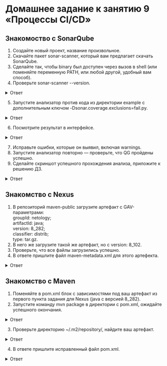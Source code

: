 # Домашнее задание к занятию 9 «Процессы CI/CD»   

## Знакомоство с SonarQube   

1. Создайте новый проект, название произвольное.   
2. Скачайте пакет sonar-scanner, который вам предлагает скачать SonarQube.   
3. Сделайте так, чтобы binary был доступен через вызов в shell (или поменяйте переменную PATH, или любой другой, удобный вам способ).   
4. Проверьте sonar-scanner --version.   

<details>
<summary>Ответ</summary>
<br>

```   
➜  bin git:(main) ✗ sonar-scanner --version           
INFO: Scanner configuration file: /Users/maksimtomaev/Downloads/repa/sonar-scanner-5.0.0.2966-macosx/conf/sonar-scanner.properties
INFO: Project root configuration file: NONE
INFO: SonarScanner 5.0.0.2966
INFO: Java 17.0.7 Eclipse Adoptium (64-bit)
INFO: Mac OS X 13.4.1 x86_64
```   
</details>  

5. Запустите анализатор против кода из директории example с дополнительным ключом -Dsonar.coverage.exclusions=fail.py.   

<details>
<summary>Ответ</summary>
<br>

```   
➜  example git:(ansible-dz8) ✗ sonar-scanner \                   
  -Dsonar.projectKey=netology \
  -Dsonar.sources=. \
  -Dsonar.host.url=http://51.250.10.132:9000 \
  -Dsonar.login=7af1a240a114278695a6c26f20eee74b491f063d \
-Dsonar.coverage.exclusions=fail.py
INFO: Scanner configuration file: /Users/maksimtomaev/Downloads/repa/sonar-scanner-5.0.0.2966-macosx/conf/sonar-scanner.properties
INFO: Project root configuration file: NONE
INFO: SonarScanner 5.0.0.2966
INFO: Java 17.0.7 Eclipse Adoptium (64-bit)
INFO: Mac OS X 13.4.1 x86_64
INFO: User cache: /Users/maksimtomaev/.sonar/cache
INFO: Analyzing on SonarQube server 9.1.0
INFO: Default locale: "ru_RU", source code encoding: "UTF-8" (analysis is platform dependent)
INFO: Load global settings
INFO: Load global settings (done) | time=211ms
INFO: Server id: 9CFC3560-AYm5hNCKM9IJLEz2jvVa
INFO: User cache: /Users/maksimtomaev/.sonar/cache
INFO: Load/download plugins
INFO: Load plugins index
INFO: Load plugins index (done) | time=88ms
INFO: Load/download plugins (done) | time=19298ms
INFO: Process project properties
INFO: Process project properties (done) | time=14ms
INFO: Execute project builders
INFO: Execute project builders (done) | time=5ms
INFO: Project key: netology
INFO: Base dir: /Users/maksimtomaev/Downloads/repa/devops-netology/example
INFO: Working dir: /Users/maksimtomaev/Downloads/repa/devops-netology/example/.scannerwork
INFO: Load project settings for component key: 'netology'
INFO: Load project settings for component key: 'netology' (done) | time=85ms
INFO: Load quality profiles
INFO: Load quality profiles (done) | time=157ms
INFO: Load active rules
INFO: Load active rules (done) | time=3421ms
INFO: Indexing files...
INFO: Project configuration:
INFO:   Excluded sources for coverage: fail.py
INFO: 1 file indexed
INFO: 0 files ignored because of scm ignore settings
INFO: Quality profile for py: Sonar way
INFO: ------------- Run sensors on module netology
INFO: Load metrics repository
INFO: Load metrics repository (done) | time=114ms
INFO: Sensor Python Sensor [python]
WARN: Your code is analyzed as compatible with python 2 and 3 by default. This will prevent the detection of issues specific to python 2 or python 3. You can get a more precise analysis by setting a python version in your configuration via the parameter "sonar.python.version"
INFO: Starting global symbols computation
INFO: 1 source file to be analyzed
INFO: Load project repositories
INFO: Load project repositories (done) | time=61ms
INFO: 1/1 source file has been analyzed
INFO: Starting rules execution
INFO: 1 source file to be analyzed
INFO: 1/1 source file has been analyzed
INFO: Sensor Python Sensor [python] (done) | time=690ms
INFO: Sensor Cobertura Sensor for Python coverage [python]
INFO: Sensor Cobertura Sensor for Python coverage [python] (done) | time=5ms
INFO: Sensor PythonXUnitSensor [python]
INFO: Sensor PythonXUnitSensor [python] (done) | time=1ms
INFO: Sensor CSS Rules [cssfamily]
INFO: No CSS, PHP, HTML or VueJS files are found in the project. CSS analysis is skipped.
INFO: Sensor CSS Rules [cssfamily] (done) | time=1ms
INFO: Sensor JaCoCo XML Report Importer [jacoco]
INFO: 'sonar.coverage.jacoco.xmlReportPaths' is not defined. Using default locations: target/site/jacoco/jacoco.xml,target/site/jacoco-it/jacoco.xml,build/reports/jacoco/test/jacocoTestReport.xml
INFO: No report imported, no coverage information will be imported by JaCoCo XML Report Importer
INFO: Sensor JaCoCo XML Report Importer [jacoco] (done) | time=3ms
INFO: Sensor C# Project Type Information [csharp]
INFO: Sensor C# Project Type Information [csharp] (done) | time=1ms
INFO: Sensor C# Analysis Log [csharp]
INFO: Sensor C# Analysis Log [csharp] (done) | time=10ms
INFO: Sensor C# Properties [csharp]
INFO: Sensor C# Properties [csharp] (done) | time=0ms
INFO: Sensor JavaXmlSensor [java]
INFO: Sensor JavaXmlSensor [java] (done) | time=1ms
INFO: Sensor HTML [web]
INFO: Sensor HTML [web] (done) | time=2ms
INFO: Sensor VB.NET Project Type Information [vbnet]
INFO: Sensor VB.NET Project Type Information [vbnet] (done) | time=1ms
INFO: Sensor VB.NET Analysis Log [vbnet]
INFO: Sensor VB.NET Analysis Log [vbnet] (done) | time=8ms
INFO: Sensor VB.NET Properties [vbnet]
INFO: Sensor VB.NET Properties [vbnet] (done) | time=0ms
INFO: ------------- Run sensors on project
INFO: Sensor Zero Coverage Sensor
INFO: Sensor Zero Coverage Sensor (done) | time=0ms
INFO: SCM Publisher SCM provider for this project is: git
INFO: SCM Publisher 1 source file to be analyzed
INFO: SCM Publisher 0/1 source files have been analyzed (done) | time=93ms
WARN: Missing blame information for the following files:
WARN:   * fail.py
WARN: This may lead to missing/broken features in SonarQube
INFO: CPD Executor Calculating CPD for 1 file
INFO: CPD Executor CPD calculation finished (done) | time=7ms
INFO: Analysis report generated in 93ms, dir size=103,2 kB
INFO: Analysis report compressed in 22ms, zip size=14,3 kB
INFO: Analysis report uploaded in 100ms
INFO: ANALYSIS SUCCESSFUL, you can browse http://51.250.10.132:9000/dashboard?id=netology
INFO: Note that you will be able to access the updated dashboard once the server has processed the submitted analysis report
INFO: More about the report processing at http://51.250.10.132:9000/api/ce/task?id=AYm5mqpaM9IJLEz2j0ah
INFO: Analysis total time: 7.162 s
INFO: ------------------------------------------------------------------------
INFO: EXECUTION SUCCESS
INFO: ------------------------------------------------------------------------
INFO: Total time: 35.836s
INFO: Final Memory: 8M/40M
INFO: ------------------------------------------------------------------------

```   
</details>  

6. Посмотрите результат в интерфейсе.   

<details>
<summary>Ответ</summary>
<br>

![Снимок экрана 2023-08-03 в 07 20 05](https://github.com/tomaevmax/devops-netology/assets/32243921/1f04d585-5914-4026-95ea-0f1789cac55c)

</details>   

7. Исправьте ошибки, которые он выявил, включая warnings.   
8. Запустите анализатор повторно — проверьте, что QG пройдены успешно.   
9. Сделайте скриншот успешного прохождения анализа, приложите к решению ДЗ.   

<details>
<summary>Ответ</summary>
<br>

![Снимок экрана 2023-08-03 в 07 27 04](https://github.com/tomaevmax/devops-netology/assets/32243921/b008087d-367c-4775-90c1-89f1ffc21386)

</details>   

## Знакомство с Nexus   

1. В репозиторий maven-public загрузите артефакт с GAV-параметрами:   
 groupId: netology;   
 artifactId: java;   
 version: 8_282;  
 classifier: distrib;   
 type: tar.gz.   
2. В него же загрузите такой же артефакт, но с version: 8_102.   
3. Проверьте, что все файлы загрузились успешно.   
4. В ответе пришлите файл maven-metadata.xml для этого артефекта.   

<details>
<summary>Ответ</summary>
<br>

[maven-metadate](maven-metadata.xml)   
</details>  

##  Знакомство с Maven

1. Поменяйте в pom.xml блок с зависимостями под ваш артефакт из первого пункта задания для Nexus (java с версией 8_282).
2. Запустите команду mvn package в директории с pom.xml, ожидайте успешного окончания.

<details>
<summary>Ответ</summary>
<br>

````
[WARNING] JAR will be empty - no content was marked for inclusion!
[INFO] Building jar: /Users/maksimtomaev/Downloads/repa/devops-netology/mvn/target/simple-app-1.0-SNAPSHOT.jar
[INFO] ------------------------------------------------------------------------
[INFO] BUILD SUCCESS
[INFO] ------------------------------------------------------------------------
[INFO] Total time:  11.079 s
[INFO] Finished at: 2023-08-04T06:54:55+03:00
[INFO] ------------------------------------------------------------------------

````   

</details>   

3. Проверьте директорию ~/.m2/repository/, найдите ваш артефакт.

<details>
<summary>Ответ</summary>
<br>

````
➜  mvn git:(ansible-dz8) ✗ ls ~/.m2/repository/netology/java/8_282 
_remote.repositories        java-8_282-distrib.jar      java-8_282-distrib.jar.sha1 java-8_282.pom.lastUpdated

````   

</details>  

4. В ответе пришлите исправленный файл pom.xml.   

<details>
<summary>Ответ</summary>
<br>

[pom.xml](mvn/pom.xml)   
</details>  